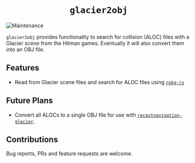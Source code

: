 <div align="center">
  <h1><code>glacier2obj</code></h1>
</div>

![Maintenance](https://img.shields.io/badge/maintenance-actively--developed-brightgreen.svg)

`glacier2obj` provides functionality to search for collision (ALOC) files with a Glacier scene from the Hitman games. Eventually it will also convert them into an OBJ file.

## Features

- Read from Glacier scene files and search for ALOC files using [`rpkg-rs`](https://github.com/dafitius/rpkg-rs)

## Future Plans

- Convert all ALOCs to a single OBJ file for use with [`recastnavigation-glacier`](https://github.com/dbierek/recastnavigation-glacier).

## Contributions
Bug reports, PRs and feature requests are welcome.